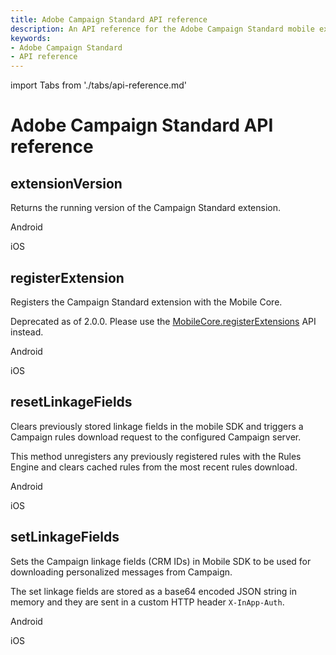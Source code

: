 ```yaml
---
title: Adobe Campaign Standard API reference
description: An API reference for the Adobe Campaign Standard mobile extension.
keywords:
- Adobe Campaign Standard
- API reference
---
```


import Tabs from './tabs/api-reference.md'

# Adobe Campaign Standard API reference

## extensionVersion

Returns the running version of the Campaign Standard extension.

<TabsBlock orientation="horizontal" slots="heading, content" repeat="2"/>

Android

<Tabs query="platform=android&api=extension-version"/>

iOS

<Tabs query="platform=ios&api=extension-version"/>

## registerExtension

Registers the Campaign Standard extension with the Mobile Core.

<InlineAlert variant="warning" slots="text"/>

Deprecated as of 2.0.0. Please use the [MobileCore.registerExtensions](../../home/base-extensions/mobile-core/api-reference.md#registerextensions) API instead.

<TabsBlock orientation="horizontal" slots="heading, content" repeat="2"/>

Android

<Tabs query="platform=android&api=register-extension"/>

iOS

<Tabs query="platform=ios&api=register-extension"/>

## resetLinkageFields

Clears previously stored linkage fields in the mobile SDK and triggers a Campaign rules download request to the configured Campaign server.

This method unregisters any previously registered rules with the Rules Engine and clears cached rules from the most recent rules download.

<TabsBlock orientation="horizontal" slots="heading, content" repeat="2"/>

Android

<Tabs query="platform=android&api=reset-linkage-fields"/>

iOS

<Tabs query="platform=ios&api=reset-linkage-fields"/>

## setLinkageFields

Sets the Campaign linkage fields (CRM IDs) in Mobile SDK to be used for downloading personalized messages from Campaign.

The set linkage fields are stored as a base64 encoded JSON string in memory and they are sent in a custom HTTP header `X-InApp-Auth`.

<TabsBlock orientation="horizontal" slots="heading, content" repeat="2"/>

Android

<Tabs query="platform=android&api=set-linkage-fields"/>

iOS

<Tabs query="platform=ios&api=set-linkage-fields"/>
